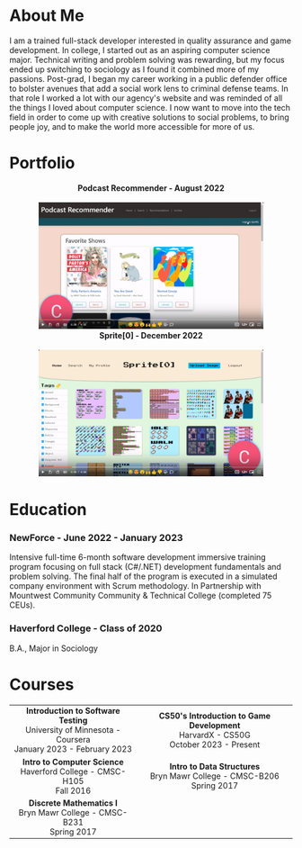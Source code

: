 # About Me

I am a trained full-stack developer interested in quality assurance and game development. In college, I started out as an aspiring computer science major. Technical writing and problem solving was rewarding, but my focus ended up switching to sociology as I found it combined more of my passions. Post-grad, I began my career working in a public defender office to bolster avenues that add a social work lens to criminal defense teams. In that role I worked a lot with our agency's website and was reminded of all the things I loved about computer science. I now want to move into the tech field in order to come up with creative solutions to social problems, to bring people joy, and to make the world more accessible for more of us.


# Portfolio

<!-- [<img src="./Podcast-Recommender-thumbnail.png" width="50%">](https://www.youtube.com/watch?v=1zLuU1YBDWY&ab_channel=CaraNetzer)

[<img src="./Sprite%5B0%5D-thumbnail.png" width="50%">](https://www.youtube.com/watch?v=fN48v7ZmaWk&ab_channel=CaraNetzer) -->

<div class="portfolio">
  <div class="project">
      <div style="font-weight:bold; text-align:center;">Podcast Recommender - August 2022<br><br>
        <a href="https://www.youtube.com/watch?v=1zLuU1YBDWY&ab_channel=CaraNetzer"><img style="width:400px;" src="./Podcast-Recommender-thumbnail.png" alt="podcast recomender project thumbnail" ></a>
      </div>
    </div>
    <div class="project">
      <div style="font-weight:bold; text-align:center;">Sprite[0] - December 2022<br><br>
        <a href="https://www.youtube.com/watch?v=fN48v7ZmaWk&ab_channel=CaraNetzer"><img style="width:400px;" src="./Sprite%5B0%5D-thumbnail.png" alt="sprite[0] project thumbnail" ></a>
      </div>
    </div>
</div>



# Education

### NewForce - June 2022 - January 2023


Intensive full-time 6-month software development immersive training program focusing on full stack (C#/.NET) development fundamentals and problem solving. The final half of the program is executed in a simulated company environment with Scrum methodology. In Partnership with Mountwest Community Community & Technical College (completed 75 CEUs).



### Haverford College -  Class of 2020
B.A., Major in Sociology


# Courses

<table>
  <tr>
    <td>
      <div style="font-weight: bold; text-align:center;">Introduction to Software Testing</div>
      <div style="text-align:center;">University of Minnesota - Coursera<br>January 2023 - February 2023</div>
    </td>
    <td>
      <div style="font-weight: bold; text-align:center;">CS50's Introduction to Game Development</div>
      <div style="text-align:center;">HarvardX - CS50G<br>October 2023 - Present</div>
    </td>
  </tr>
  <tr>
    <td>
      <div style="font-weight: bold; text-align:center;">Intro to Computer Science</div>
      <div style="text-align:center;">Haverford College - CMSC-H105<br>Fall 2016</div>
    </td>
    <td>
      <div style="font-weight: bold; text-align:center;">Intro to Data Structures</div>
      <div style="text-align:center;">Bryn Mawr College - CMSC-B206<br>Spring 2017</div>
    </td>
  </tr>
  <tr>
    <td>
      <div style="font-weight: bold; text-align:center;">Discrete Mathematics I</div>
      <div style="text-align:center;">Bryn Mawr College - CMSC-B231<br>Spring 2017</div>
    </td>
    <td></td>
  </tr>
</table>

<!-- <div class="courses-table">
  <table>
    <tr>
      <td><div class="class-title">Introduction to Software Testing</div>
      </td>
      <td><div class="class-title"></div>
      </td>
    </tr>
    <tr>
      <td><div class="class-title"></div>
      </td>
      <td><div class="class-title"></div>
      </td>
    </tr>
    <tr>
      <td><div class="class-title"></div>
      </td>
      <td>
      </td>
    </tr>
  </table>
</div> -->
